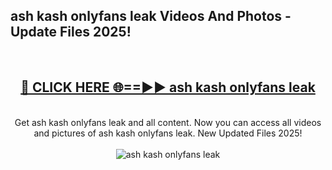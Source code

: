 <h2>ash kash onlyfans leak Videos And Photos - Update Files 2025!</h2>
<br>
<div align="center">
<h2><a href="https://linkcuts.com/hfmhzwbr" rel="nofollow">🔴 CLICK HERE 🌐==►► ash kash onlyfans leak</a></h2>
<br>
Get ash kash onlyfans leak and all content. Now you can access all videos and pictures of ash kash onlyfans leak. New Updated Files 2025!
<br>
<br>
<a href="https://linkcuts.com/hfmhzwbr" rel="nofollow" data-target="animated-image.originalLink"><img src="https://i.ibb.co.com/WyWwxjT/player-gif2.gif" alt="ash kash onlyfans leak" style="max-width: 100%; display: inline-block;" data-target="animated-image.originalImage"></a>
</div>
<br>